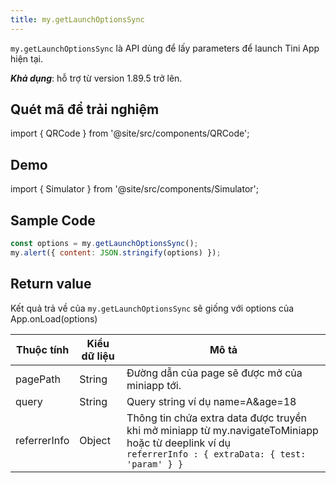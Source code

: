 ```yaml
---
title: my.getLaunchOptionsSync
---
```


`my.getLaunchOptionsSync` là API dùng để lấy parameters để launch Tini App hiện tại.

**_Khả dụng_**: hỗ trợ từ version 1.89.5 trở lên.

## Quét mã để trải nghiệm

import { QRCode } from '@site/src/components/QRCode';

<QRCode page="pages/api/get-launch-options/index" />

## Demo

import { Simulator } from '@site/src/components/Simulator';

<Simulator page="pages/api/get-launch-options/index" />

## Sample Code

```js
const options = my.getLaunchOptionsSync();
my.alert({ content: JSON.stringify(options) });
```

## Return value

Kết quả trả về của `my.getLaunchOptionsSync` sẽ giống với options của App.onLoad(options)

| Thuộc tính   | Kiểu dữ liệu | Mô tả                                                                                                                                                       |
| ------------ | ------------ | ----------------------------------------------------------------------------------------------------------------------------------------------------------- |
| pagePath     | String       | Đường dẫn của page sẽ được mở của miniapp tới.                                                                                                              |
| query        | String       | Query string ví dụ name=A&age=18                                                                                                                            |
| referrerInfo | Object       | Thông tin chứa extra data được truyền khi mở miniapp từ my.navigateToMiniapp hoặc từ deeplink ví dụ <br/> `referrerInfo : { extraData: { test: 'param' } }` |
